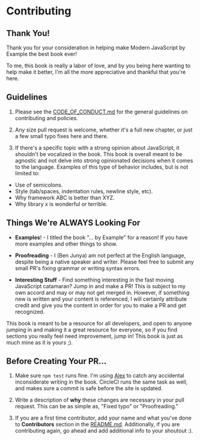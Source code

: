 Contributing
============

## Thank You!

Thank you for your consideration in helping make Modern JavaScript by Example the best book ever!
  
To me, this book is really a labor of love, and by you being here wanting to help make it better, I'm all the more appreciative and thankful that you're here.

## Guidelines

1. Please see the [CODE_OF_CONDUCT.md](code-of-conduct) for the general guidelines on contributing and policies.

2. Any size pull request is welcome, whether it's a full new chapter, or just a few small typo fixes here and there.

3. If there's a specific topic with a strong opinion about JavaScript, it shouldn't be vocalized in the book. This book is overall meant to be agnostic and not delve into strong opinionated decisions when it comes to the language. Examples of this type of behavior includes, but is not limited to:
  * Use of semicolons.
  * Style (tab/spaces, indentation rules, newline style, etc).
  * Why framework ABC is better than XYZ.
  * Why library x is wonderful or terrible.
  
## Things We're ALWAYS Looking For

* **Examples**! - I titled the book "... by Example" for a reason! If you have more examples and other things to show.

* **Proofreading** - I (Ben Junya) am not perfect at the English language, despite being a native speaker and writer. Please feel free to submit any small PR's fixing grammar or writing syntax errors.

* **Interesting Stuff** - Find something interesting in the fast moving JavaScript catamaran? Jump in and make a PR! This is subject to my own accord and may or may not get merged in. However, if something new is written and your content is referenced, I will certainly attribute credit and give you the content in order for you to make a PR and get recognized.

This book is meant to be a resource for all developers, and open to anyone jumping in and making it a great resource for everyone, so if you find sections you really feel need improvement, jump in! This book is just as much mine as it is yours ;).

## Before Creating Your PR...

1. Make sure `npm test` runs fine. I'm using [Alex](alex) to catch any accidental inconsiderate writing in the book. CircleCI runs the same task as well, and makes sure a commit is safe before the site is updated.

2. Write a description of **why** these changes are necessary in your pull request. This can be as simple as, "Fixed typo" or "Proofreading."

3. If you are a first time contributor, add your name and what you've done to **Contributors** section in the [README.md](readme). Additionally, if you are contributing again, go ahead and add additional info to your shoutout :).



[code-of-conduct]: https://github.com/MrBenJ/modern-js-by-example/blob/master/CODE_OF_CONDUCT.md

[alex]: https://github.com/get-alex/alex

[readme]: https://github.com/MrBenJ/modern-js-by-example/blob/master/README.md

